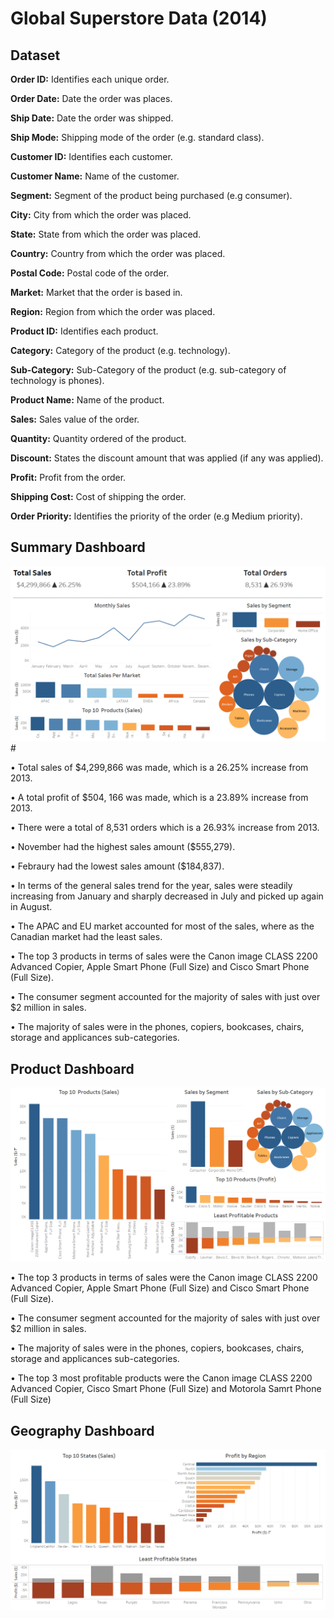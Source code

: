 # Global Superstore Data (2014)
## Dataset
**Order ID:** Identifies each unique order.

**Order Date:** Date the order was places.

**Ship Date:** Date the order was shipped.

**Ship Mode:** Shipping mode of the order (e.g. standard class).

**Customer ID:** Identifies each customer. 

**Customer Name:** Name of the customer.

**Segment:** Segment of the product being purchased (e.g consumer).

**City:** City from which the order was placed.

**State:** State from which the order was placed.

**Country:** Country from which the order was placed.

**Postal Code:** Postal code of the order.

**Market:** Market that the order is based in.

**Region:** Region from which the order was placed.

**Product ID:** Identifies each product.

**Category:** Category of the product (e.g. technology).

**Sub-Category:** Sub-Category of the product (e.g. sub-category of technology is phones).

**Product Name:** Name of the product.

**Sales:** Sales value of the order.

**Quantity:** Quantity ordered of the product.

**Discount:** States the discount amount that was applied (if any was applied).

**Profit:** Profit from the order.

**Shipping Cost:** Cost of shipping the order.

**Order Priority:** Identifies the priority of the order (e.g Medium priority).


## Summary Dashboard
![](Images/Summary_Dashboard.png)#

•	Total sales of $4,299,866 was made, which is a 26.25% increase from 2013.

•	A total profit of $504, 166 was made, which is a 23.89% increase from 2013.

•	There were a total of 8,531 orders which is a 26.93% increase from 2013.

•	November had the highest sales amount ($555,279).

•	Febraury had the lowest sales amount ($184,837).

•	In terms of the general sales trend for the year, sales were steadily increasing from January and sharply decreased in July and picked up again in August.

•	The APAC and EU market accounted for most of the sales, where as the Canadian market had the least sales.

•	The top 3 products in terms of sales were the Canon image CLASS 2200 Advanced Copier, Apple Smart Phone (Full Size) and Cisco Smart Phone (Full Size).

•	The consumer segment accounted for the majority of sales with just over $2 million in sales.

•	 The majority of sales were in the phones, copiers, bookcases, chairs, storage and applicances sub-categories.

## Product Dashboard
![](Images/Product_Dashboard.PNG)

•	The top 3 products in terms of sales were the Canon image CLASS 2200 Advanced Copier, Apple Smart Phone (Full Size) and Cisco Smart Phone (Full Size).

• The consumer segment accounted for the majority of sales with just over $2 million in sales.

• The majority of sales were in the phones, copiers, bookcases, chairs, storage and applicances sub-categories.

• The top 3 most profitable products were the Canon image CLASS 2200 Advanced Copier, Cisco Smart Phone (Full Size) and Motorola Samrt Phone (Full Size)


## Geography Dashboard
![](Images/Geography_Dashboard.PNG)
